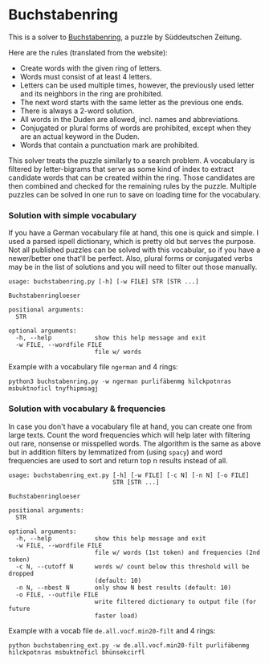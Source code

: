 # Buchstabenring

This is a solver to [Buchstabenring](https://www.sueddeutsche.de/raetsel/buchstabenring/), 
a puzzle by Süddeutschen Zeitung.

Here are the rules (translated from the website):

- Create words with the given ring of letters.
- Words must consist of at least 4 letters.
- Letters can be used multiple times, however, the previously used letter and its neighbors in the ring are prohibited.
- The next word starts with the same letter as the previous one ends.
- There is always a 2-word solution.
- All words in the Duden are allowed, incl. names and abbreviations.
- Conjugated or plural forms of words are prohibited, except when they are an actual keyword in the Duden.
- Words that contain a punctuation mark are prohibited.

This solver treats the puzzle similarly to a search problem.
A vocabulary is filtered by letter-bigrams that serve as some kind of index to extract candidate words
that can be created within the ring.
Those candidates are then combined and checked for the remaining rules by the puzzle.
Multiple puzzles can be solved in one run to save on loading time for the vocabulary.


### Solution with simple vocabulary

If you have a German vocabulary file at hand, this one is quick and simple.
I used a parsed ispell dictionary, which is pretty old but serves the purpose.
Not all published puzzles can be solved with this vocabular,
so if you have a newer/better one that'll be perfect.
Also, plural forms or conjugated verbs may be in the list of solutions and you will need to filter out those manually.

```
usage: buchstabenring.py [-h] [-w FILE] STR [STR ...]

Buchstabenringloeser

positional arguments:
  STR

optional arguments:
  -h, --help            show this help message and exit
  -w FILE, --wordfile FILE
                        file w/ words
```

Example with a vocabulary file `ngerman` and 4 rings:
```
python3 buchstabenring.py -w ngerman purlifäbenmg hilckpotnras msbuktnoficl tnyfhipmsagj
```

### Solution with vocabulary & frequencies

In case you don't have a vocabulary file at hand, you can create one from large texts.
Count the word frequencies which will help later with filtering out rare, nonsense or misspelled words.
The algorithm is the same as above but in addition filters by lemmatized from (using `spacy`)
and word frequencies are used to sort and return top n results instead of all.

```
usage: buchstabenring_ext.py [-h] [-w FILE] [-c N] [-n N] [-o FILE]
                             STR [STR ...]

Buchstabenringloeser

positional arguments:
  STR

optional arguments:
  -h, --help            show this help message and exit
  -w FILE, --wordfile FILE
                        file w/ words (1st token) and frequencies (2nd token)
  -c N, --cutoff N      words w/ count below this threshold will be dropped
                        (default: 10)
  -n N, --nbest N       only show N best results (default: 10)
  -o FILE, --outfile FILE
                        write filtered dictionary to output file (for future
                        faster load)
```

Example with a vocab file `de.all.vocf.min20-filt` and 4 rings:
```
python buchstabenring_ext.py -w de.all.vocf.min20-filt purlifäbenmg hilckpotnras msbuktnoficl bhünsekcirfl
```


